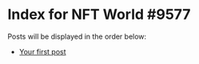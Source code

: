 # Index for NFT World #9577
Posts will be displayed in the order below:

- [Your first post](./001-first.md)

